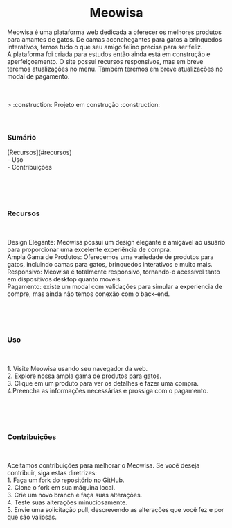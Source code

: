 <h1 align="center"> Meowisa </h1>

<p>
  Meowisa é uma plataforma web dedicada a oferecer os melhores produtos para amantes de gatos. De camas aconchegantes para gatos a brinquedos interativos, temos tudo o que seu amigo felino precisa para ser feliz. 
  <br>
  A plataforma foi criada para estudos então ainda está em construção e aperfeiçoamento. O site possui recursos responsivos, mas em breve teremos atualizações no menu. Também teremos em breve atualizações no modal de pagamento.
</p>
<br><br>
> :construction: Projeto em construção :construction:
<br><br><br>

<h3>Sumário</h3>
<p>
  [Recursos](#recursos)
  <br>  
  - Uso
  <br>
  - Contribuições
</p>
<br><br><br>

<h3> Recursos </h3>
<br>
<p> Design Elegante: Meowisa possui um design elegante e amigável ao usuário para proporcionar uma excelente experiência de compra.
  <br>
  Ampla Gama de Produtos: Oferecemos uma variedade de produtos para gatos, incluindo camas para gatos, brinquedos interativos e muito mais.
  <br>
  Responsivo: Meowisa é totalmente responsivo, tornando-o acessível tanto em dispositivos desktop quanto móveis.
  <br>
  Pagamento: existe um modal com validações para simular a experiencia de compre, mas ainda não temos conexão com o back-end.
  <br>
</p>

<br><br><br>
<h3>Uso</h3>
<br>
<p>
  1. Visite Meowisa usando seu navegador da web.
  <br>
  2. Explore nossa ampla gama de produtos para gatos.
  <br>
  3. Clique em um produto para ver os detalhes e fazer uma compra.
  <br>
  4.Preencha as informações necessárias e prossiga com o pagamento.
</p>
<br><br><br>

<h3>Contribuições</h3>
<br>
<p>Aceitamos contribuições para melhorar o Meowisa. Se você deseja contribuir, siga estas diretrizes:
  <br>
  1. Faça um fork do repositório no GitHub.
  <br>
  2. Clone o fork em sua máquina local.
  <br>
  3. Crie um novo branch e faça suas alterações.
  <br>
  4. Teste suas alterações minuciosamente.
  <br>
  5. Envie uma solicitação pull, descrevendo as alterações que você fez e por que são valiosas.
  <br><br>
 </p>
